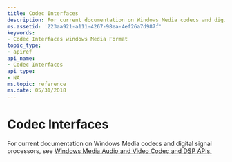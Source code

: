```yaml
---
title: Codec Interfaces
description: For current documentation on Windows Media codecs and digital signal processors, see Windows Media Audio and Video Codec and DSP APIs.
ms.assetid: '223aa921-a111-4267-98ea-4ef26a7d987f'
keywords:
- Codec Interfaces windows Media Format
topic_type:
- apiref
api_name:
- Codec Interfaces
api_type:
- NA
ms.topic: reference
ms.date: 05/31/2018
---
```


# Codec Interfaces

For current documentation on Windows Media codecs and digital signal processors, see [Windows Media Audio and Video Codec and DSP APIs.](/previous-versions//dd464626(v=vs.85))

 

 